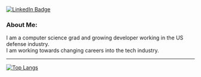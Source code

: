 <!--
### Hi there 👋

**SBBradley/SBBradley** is a ✨ _special_ ✨ repository because its `README.md` (this file) appears on your GitHub profile.

Here are some ideas to get you started:

- 🔭 I’m currently working on ...
- 🌱 I’m currently learning ...
- 👯 I’m looking to collaborate on ...
- 🤔 I’m looking for help with ...
- 💬 Ask me about ...
- 📫 How to reach me: ...
- 😄 Pronouns: ...
- ⚡ Fun fact: ...
-->

<div id="mainDiv" align="left">
<div id="badge">
  <a href="https://www.linkedin.com/in/sbbradley/">
    <img src="https://img.shields.io/badge/LinkedIn-blue?style=for-the-badge&logo=linkedin&logoColor=white" alt="LinkedIn Badge"/>
  </a>
</div>

### About Me:
I am a computer science grad and growing developer working in the US defense industry.<br>
I am working towards changing careers into the tech industry.

---
[![Top Langs](https://github-readme-stats.vercel.app/api/top-langs/?username=SBBradley&layout=compact&theme=default)](https://github.com/anuraghazra/github-readme-stats)
</div>
